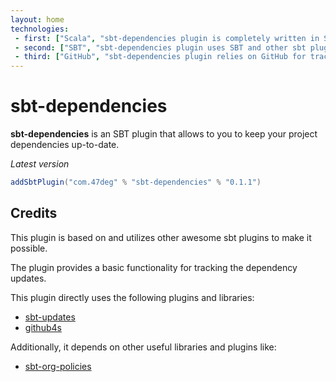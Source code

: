 ```yaml
---
layout: home
technologies:
 - first: ["Scala", "sbt-dependencies plugin is completely written in Scala"]
 - second: ["SBT", "sbt-dependencies plugin uses SBT and other sbt plugins"]
 - third: ["GitHub", "sbt-dependencies plugin relies on GitHub for tracking the dependency updates"]
---
```


# sbt-dependencies

**sbt-dependencies** is an SBT plugin that allows to you to keep your project dependencies up-to-date.

*Latest version*

[comment]: # (Start Replace)
```scala
addSbtPlugin("com.47deg" % "sbt-dependencies" % "0.1.1")
```

[comment]: # (End Replace)

## Credits

This plugin is based on and utilizes other awesome sbt plugins to make it possible.

The plugin provides a basic functionality for tracking the dependency updates.

This plugin directly uses the following plugins and libraries:

* [sbt-updates](https://github.com/rtimush/sbt-updates)
* [github4s](https://github.com/47deg/github4s)

Additionally, it depends on other useful libraries and plugins like:

* [sbt-org-policies](https://github.com/47deg/sbt-org-policies)